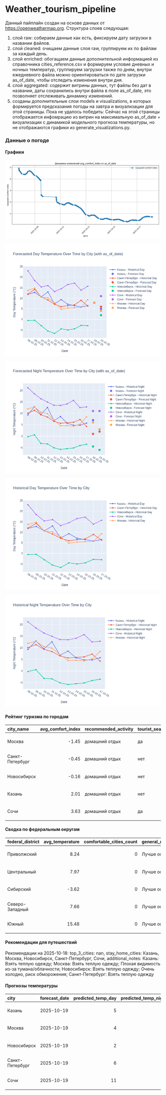 # Weather_tourism_pipeline
Данный пайплайн создан на основе данных от https://openweathermap.org.
Структура слоев следующая:
  1) слой raw: 
  собираем данные как есть, фиксируем дату загрузки в названии файлов.
  2) слой cleaned:
  очищаем данные слоя raw, группируем их по файлам за каждый день.
  3) слой enriched:
  обогащаем данные дополнительной информацией из справочника cities_reference.csv и формируем условие дневных и ночных температур,
  группируем загрузки также по дням, внутри ежедневного файла можно ориентироваться по дате загрузки as_of_date, чтобы отследить изменения внутри дня.
  4) слой aggregated:
   содержит витрины данных, тут файлы без дат в названии, даты сохранились внутри файла в поле as_of_date, это позволняет отслеживать динамику изменений.
  6) созданы дополнительные слои models и visualizations, в которых формируется предсказания погоды на завтра и визуализации для этой страницы.
  Пока не удалось победить: Сейчас на этой страницы отображается инфомрацию из витрин на максимальную as_of_date + визуализации с динамикой модельного прогноза температуры, 
  но не отображаются графики из generate_visualizations.py.
<!-- WEATHER DATA START -->
### Данные о погоде

#### Графики
![Comfort Index Trend](data/visualizations/comfort_index_trend.png)

![Forecasted Day Temperature](data/visualizations/forecasted_day_temperature.png)

![Forecasted Night Temperature](data/visualizations/forecasted_night_temperature.png)

![Historical Day Temperature](data/visualizations/historical_day_temperature.png)

![Historical Night Temperature](data/visualizations/historical_night_temperature.png)

#### Рейтинг туризма по городам
| city_name       |   avg_comfort_index | recommended_activity   | tourist_season_match   | tourism_season   | tour_recommendation       | as_of_date          |
|:----------------|--------------------:|:-----------------------|:-----------------------|:-----------------|:--------------------------|:--------------------|
| Москва          |               -1.45 | домашний отдых         | да                     | Круглогодично    | домашний отдых в сезон    | 2025-10-18 04:38:00 |
| Санкт-Петербург |               -0.45 | домашний отдых         | нет                    | Май-Сентябрь     | домашний отдых вне сезона | 2025-10-18 04:38:00 |
| Новосибирск     |               -0.16 | домашний отдых         | нет                    | Июнь-Август      | домашний отдых вне сезона | 2025-10-18 04:38:00 |
| Казань          |                2.01 | домашний отдых         | нет                    | Май-Сентябрь     | домашний отдых вне сезона | 2025-10-18 04:38:00 |
| Сочи            |                3.63 | домашний отдых         | да                     | Май-Октябрь      | домашний отдых в сезон    | 2025-10-18 04:38:00 |

#### Сводка по федеральным округам
| federal_district   |   avg_temperature |   comfortable_cities_count | general_recommendation   | as_of_date          |
|:-------------------|------------------:|---------------------------:|:-------------------------|:--------------------|
| Приволжский        |              8.24 |                          0 | Лучше остаться дома      | 2025-10-18 04:38:00 |
| Центральный        |              7.97 |                          0 | Лучше остаться дома      | 2025-10-18 04:38:00 |
| Сибирский          |             -3.62 |                          0 | Лучше остаться дома      | 2025-10-18 04:38:00 |
| Северо-Западный    |              7.66 |                          0 | Лучше остаться дома      | 2025-10-18 04:38:00 |
| Южный              |             15.48 |                          0 | Лучше остаться дома      | 2025-10-18 04:38:00 |

#### Рекомендации для путешествий
Рекомендации на 2025-10-18: top_3_cities: nan, stay_home_cities: Казань, Москва, Новосибирск, Санкт-Петербург, Сочи, additional_notes: Казань: Взять теплую одежду; Москва: Взять теплую одежду; Плохая видимость из-за тумана/облачности; Новосибирск: Взять теплую одежду; Очень холодно, риск обморожения; Санкт-Петербург: Взять теплую одежду

#### Прогнозы температуры
| city            | forecast_date   |   predicted_temp_day |   predicted_temp_night | model_type       | as_of_date          |
|:----------------|:----------------|---------------------:|-----------------------:|:-----------------|:--------------------|
| Казань          | 2025-10-19      |                    5 |                      3 | LinearRegression | 2025-10-18 04:39:01 |
| Москва          | 2025-10-19      |                    4 |                      3 | LinearRegression | 2025-10-18 04:39:01 |
| Новосибирск     | 2025-10-19      |                    2 |                     -6 | LinearRegression | 2025-10-18 04:39:01 |
| Санкт-Петербург | 2025-10-19      |                    6 |                      2 | LinearRegression | 2025-10-18 04:39:01 |
| Сочи            | 2025-10-19      |                   11 |                     11 | LinearRegression | 2025-10-18 04:39:01 |


<!-- WEATHER DATA END -->
